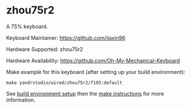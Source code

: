 zhou75r2
===

A 75% keyboard.

Keyboard Maintainer: https://github.com/jiaxin96

Hardware Supported: zhou75r2  

Hardware Availability: https://github.com/Oh-My-Mechanical-Keyboard 

Make example for this keyboard (after setting up your build environment):

    make yandrstudio/wired/zhou75r2/f103:default

See [build environment setup](https://docs.qmk.fm/#/getting_started_build_tools) then the [make instructions](https://docs.qmk.fm/#/getting_started_make_guide) for more information.
